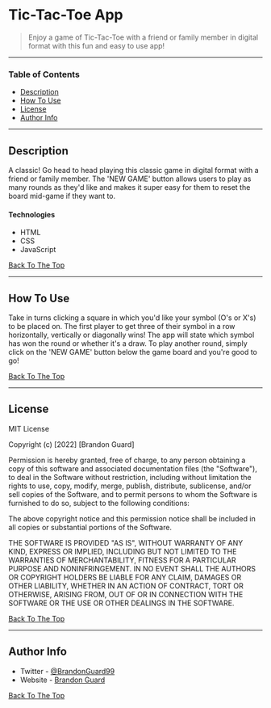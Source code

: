 # Tic-Tac-Toe App

> Enjoy a game of Tic-Tac-Toe with a friend or family member in digital format with this fun and easy to use app!

---

### Table of Contents

- [Description](#description)
- [How To Use](#how-to-use)
- [License](#license)
- [Author Info](#author-info)

---

## Description

A classic! Go head to head playing this classic game in digital format with a friend or family member. The 'NEW GAME' button allows users to play as many rounds as they'd like and makes it super easy for them to reset the board mid-game if they want to.

#### Technologies

- HTML
- CSS
- JavaScript

[Back To The Top](#tic-tac-toe-app)

---

## How To Use

Take in turns clicking a square in which you'd like your symbol (O's or X's) to be placed on. The first player to get three of their symbol in a row horizontally, vertically or diagonally wins! The app will state which symbol has won the round or whether it's a draw. To play another round, simply click on the 'NEW GAME' button below the game board and you're good to go!

[Back To The Top](#tic-tac-toe-app)

---

## License

MIT License

Copyright (c) [2022] [Brandon Guard]

Permission is hereby granted, free of charge, to any person obtaining a copy
of this software and associated documentation files (the "Software"), to deal
in the Software without restriction, including without limitation the rights
to use, copy, modify, merge, publish, distribute, sublicense, and/or sell
copies of the Software, and to permit persons to whom the Software is
furnished to do so, subject to the following conditions:

The above copyright notice and this permission notice shall be included in all
copies or substantial portions of the Software.

THE SOFTWARE IS PROVIDED "AS IS", WITHOUT WARRANTY OF ANY KIND, EXPRESS OR
IMPLIED, INCLUDING BUT NOT LIMITED TO THE WARRANTIES OF MERCHANTABILITY,
FITNESS FOR A PARTICULAR PURPOSE AND NONINFRINGEMENT. IN NO EVENT SHALL THE
AUTHORS OR COPYRIGHT HOLDERS BE LIABLE FOR ANY CLAIM, DAMAGES OR OTHER
LIABILITY, WHETHER IN AN ACTION OF CONTRACT, TORT OR OTHERWISE, ARISING FROM,
OUT OF OR IN CONNECTION WITH THE SOFTWARE OR THE USE OR OTHER DEALINGS IN THE
SOFTWARE.

[Back To The Top](#tic-tac-toe-app)

---

## Author Info

- Twitter - [@BrandonGuard99](https://twitter.com/BrandonGuard99)
- Website - [Brandon Guard](https://brandonguard.com)

[Back To The Top](#tic-tac-toe-app)
